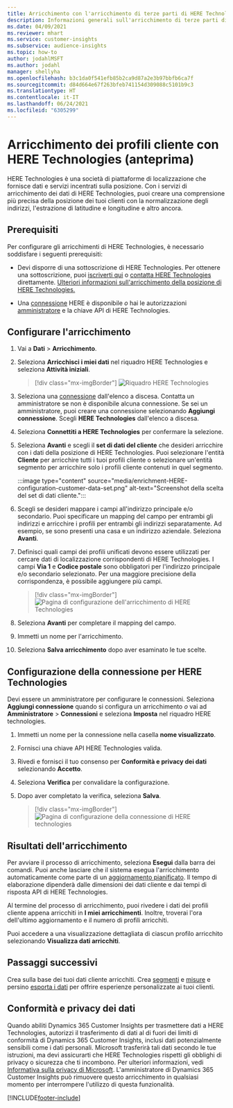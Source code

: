 ```yaml
---
title: Arricchimento con l'arricchimento di terze parti di HERE Technologies
description: Informazioni generali sull'arricchimento di terze parti di HERE Technologies.
ms.date: 04/09/2021
ms.reviewer: mhart
ms.service: customer-insights
ms.subservice: audience-insights
ms.topic: how-to
author: jodahlMSFT
ms.author: jodahl
manager: shellyha
ms.openlocfilehash: b3c1da0f541efb85b2ca9d87a2e3b97bbfb6ca7f
ms.sourcegitcommit: d84d664e67f263bfeb741154d309088c5101b9c3
ms.translationtype: HT
ms.contentlocale: it-IT
ms.lasthandoff: 06/24/2021
ms.locfileid: "6305299"
---
```

# <a name="enrichment-of-customer-profiles-with-here-technologies-preview"></a>Arricchimento dei profili cliente con HERE Technologies (anteprima)

HERE Technologies è una società di piattaforme di localizzazione che fornisce dati e servizi incentrati sulla posizione. Con i servizi di arricchimento dei dati di HERE Technologies, puoi creare una comprensione più precisa della posizione dei tuoi clienti con la normalizzazione degli indirizzi, l'estrazione di latitudine e longitudine e altro ancora.

## <a name="prerequisites"></a>Prerequisiti

Per configurare gli arricchimenti di HERE Technologies, è necessario soddisfare i seguenti prerequisiti:

- Devi disporre di una sottoscrizione di HERE Technologies. Per ottenere una sottoscrizione, puoi [iscriverti qui](https://developer.here.com/sign-up?utm_medium=referral&utm_source=Microsoft-Dynamics-CI&create=Freemium-Basic) o [contatta HERE Technologies](https://developer.here.com/help?utm_medium=referral&utm_source=Microsoft-Dynamics-CI#how-can-we-help-you) direttamente. [Ulteriori informazioni sull'arricchimento della posizione di HERE Technologies.](https://developer.here.com/location-enrichment?cid=Dev-MicrosoftDynamics-DB-0-Dev-&utm_source=MicrosoftDynamics&utm_medium=referral&utm_campaign=Online_Dev_ReferralMicrosoft)

- Una [connessione](connections.md) HERE è disponibile *o* hai le autorizzazioni [amministratore](permissions.md#administrator) e la chiave API di HERE Technologies.

## <a name="configure-the-enrichment"></a>Configurare l'arricchimento

1. Vai a **Dati** > **Arricchimento**. 

1. Seleziona **Arricchisci i miei dati** nel riquadro HERE Technologies e seleziona **Attività iniziali**.

   > [!div class="mx-imgBorder"]
   > ![Riquadro HERE Technologies](media/HERE-tile.png "Riquadro HERE Technologies")

1. Seleziona una [connessione](connections.md) dall'elenco a discesa. Contatta un amministratore se non è disponibile alcuna connessione. Se sei un amministratore, puoi creare una connessione selezionando **Aggiungi connessione**. Scegli **HERE Technologies** dall'elenco a discesa. 

1. Seleziona **Connettiti a HERE Technologies** per confermare la selezione.

1.  Seleziona **Avanti** e scegli il **set di dati del cliente** che desideri arricchire con i dati della posizione di HERE Technologies. Puoi selezionare l'entità **Cliente** per arricchire tutti i tuoi profili cliente o selezionare un'entità segmento per arricchire solo i profili cliente contenuti in quel segmento.

    :::image type="content" source="media/enrichment-HERE-configuration-customer-data-set.png" alt-text="Screenshot della scelta del set di dati cliente.":::

1. Scegli se desideri mappare i campi all'indirizzo principale e/o secondario. Puoi specificare un mapping del campo per entrambi gli indirizzi e arricchire i profili per entrambi gli indirizzi separatamente. Ad esempio, se sono presenti una casa e un indirizzo aziendale. Seleziona **Avanti**.

1. Definisci quali campi dei profili unificati devono essere utilizzati per cercare dati di localizzazione corrispondenti di HERE Technologies. I campi **Via 1** e **Codice postale** sono obbligatori per l'indirizzo principale e/o secondario selezionato. Per una maggiore precisione della corrispondenza, è possibile aggiungere più campi.

   > [!div class="mx-imgBorder"]
   > ![Pagina di configurazione dell'arricchimento di HERE Technologies](media/enrichment-HERE-configuration.png "Pagina di configurazione dell'arricchimento di HERE Technologies")

1. Seleziona **Avanti** per completare il mapping del campo.

1. Immetti un nome per l'arricchimento. 

1. Seleziona **Salva arricchimento** dopo aver esaminato le tue scelte.

## <a name="configure-the-connection-for-here-technologies"></a>Configurazione della connessione per HERE Technologies 

Devi essere un amministratore per configurare le connessioni. Seleziona **Aggiungi connessione** quando si configura un arricchimento *o* vai ad **Amministratore** > **Connessioni** e seleziona **Imposta** nel riquadro HERE technologies.

1. Immetti un nome per la connessione nella casella **nome visualizzato**.

1. Fornisci una chiave API HERE Technologies valida.

1. Rivedi e fornisci il tuo consenso per **Conformità e privacy dei dati** selezionando **Accetto**.

1. Seleziona **Verifica** per convalidare la configurazione.

1. Dopo aver completato la verifica, seleziona **Salva**.

   > [!div class="mx-imgBorder"]
   > ![Pagina di configurazione della connessione di HERE technologies](media/enrichment-HERE-connection.png "Pagina di configurazione della connessione di HERE technologies")

## <a name="enrichment-results"></a>Risultati dell'arricchimento

Per avviare il processo di arricchimento, seleziona **Esegui** dalla barra dei comandi. Puoi anche lasciare che il sistema esegua l'arricchimento automaticamente come parte di un [aggiornamento pianificato](system.md#schedule-tab). Il tempo di elaborazione dipenderà dalle dimensioni dei dati cliente e dai tempi di risposta API di HERE Technologies.

Al termine del processo di arricchimento, puoi rivedere i dati dei profili cliente appena arricchiti in **I miei arricchimenti**. Inoltre, troverai l'ora dell'ultimo aggiornamento e il numero di profili arricchiti.

Puoi accedere a una visualizzazione dettagliata di ciascun profilo arricchito selezionando **Visualizza dati arricchiti**.

## <a name="next-steps"></a>Passaggi successivi

Crea sulla base dei tuoi dati cliente arricchiti. Crea [segmenti](segments.md) e [misure](measures.md) e persino [esporta i dati](export-destinations.md) per offrire esperienze personalizzate ai tuoi clienti.

## <a name="data-privacy-and-compliance"></a>Conformità e privacy dei dati

Quando abiliti Dynamics 365 Customer Insights per trasmettere dati a HERE Technologies, autorizzi il trasferimento di dati al di fuori dei limiti di conformità di Dynamics 365 Customer Insights, inclusi dati potenzialmente sensibili come i dati personali. Microsoft trasferirà tali dati secondo le tue istruzioni, ma devi assicurarti che HERE Technologies rispetti gli obblighi di privacy o sicurezza che ti incombono. Per ulteriori informazioni, vedi [Informativa sulla privacy di Microsoft](https://go.microsoft.com/fwlink/?linkid=396732).
L'amministratore di Dynamics 365 Customer Insights può rimuovere questo arricchimento in qualsiasi momento per interrompere l'utilizzo di questa funzionalità.


[!INCLUDE[footer-include](../includes/footer-banner.md)]
